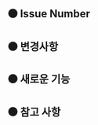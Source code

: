 ## ⚫️  Issue Number
<!-- close #00 -->

## ⚫️  변경사항
<!-- 의존성 목록 -->

## ⚫️  새로운 기능
<!-- 기능 목록 -->

## ⚫️  참고 사항
<!-- 참고 영상, 이미지, 링크 -->
